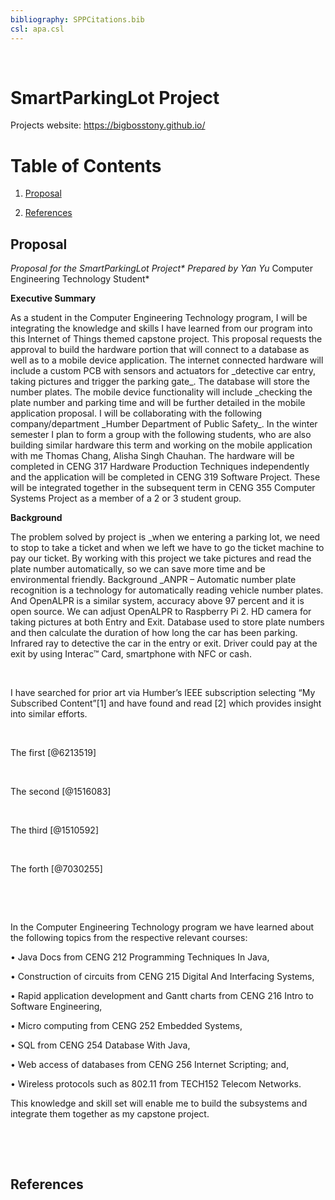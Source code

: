 ```yaml
---
bibliography: SPPCitations.bib
csl: apa.csl
---
```


 

SmartParkingLot Project
=======================

Projects website: <https://bigbosstony.github.io/>

Table of Contents
=================

1.  [Proposal](#proposal)

2.  [References](#references)

Proposal
--------

*Proposal for the SmartParkingLot Project\* Prepared by Yan Yu* Computer
Engineering Technology Student\*

**Executive Summary** 

As a student in the Computer Engineering Technology program, I will be
integrating the knowledge and skills I have learned from our program into this
Internet of Things themed capstone project. This proposal requests the approval
to build the hardware portion that will connect to a database as well as to a
mobile device application. The internet connected hardware will include a custom
PCB with sensors and actuators for \_detective car entry, taking pictures and
trigger the parking gate_. The database will store the number plates. The mobile
device functionality will include \_checking the plate number and parking time
and will be further detailed in the mobile application proposal. I will be
collaborating with the following company/department \_Humber Department of
Public Safety_. In the winter semester I plan to form a group with the following
students, who are also building similar hardware this term and working on the
mobile application with me Thomas Chang, Alisha Singh Chauhan. The hardware will
be completed in CENG 317 Hardware Production Techniques independently and the
application will be completed in CENG 319 Software Project. These will be
integrated together in the subsequent term in CENG 355 Computer Systems Project
as a member of a 2 or 3 student group.

**Background**

The problem solved by project is \_when we entering a parking lot, we need to
stop to take a ticket and when we left we have to go the ticket machine to pay
our ticket. By working with this project we take pictures and read the plate
number automatically, so we can save more time and be environmental friendly.
Background \_ANPR – Automatic number plate recognition is a technology for
automatically reading vehicle number plates. And OpenALPR is a similar system,
accuracy above 97 percent and it is open source. We can adjust OpenALPR to
Raspberry Pi 2. HD camera for taking pictures at both Entry and Exit. Database
used to store plate numbers and then calculate the duration of how long the car
has been parking. Infrared ray to detective the car in the entry or exit. Driver
could pay at the exit by using Interac™ Card, smartphone with NFC or cash.

 

I have searched for prior art via Humber’s IEEE subscription selecting “My
Subscribed Content”[1] and have found and read [2] which provides insight into
similar efforts.

 

The first [@6213519]

 

The second [@1516083]

 

The third [@1510592]

 

The forth [@7030255]

 

 

In the Computer Engineering Technology program we have learned about the
following topics from the respective relevant courses:

• Java Docs from CENG 212 Programming Techniques In Java,

• Construction of circuits from CENG 215 Digital And Interfacing Systems,

• Rapid application development and Gantt charts from CENG 216 Intro to Software
Engineering,

• Micro computing from CENG 252 Embedded Systems,

• SQL from CENG 254 Database With Java,

• Web access of databases from CENG 256 Internet Scripting; and,

• Wireless protocols such as 802.11 from TECH152 Telecom Networks.

This knowledge and skill set will enable me to build the subsystems and
integrate them together as my capstone project.

 

 

References
----------

 
